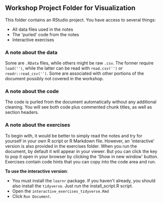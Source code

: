 ## Workshop Project Folder for Visualization

This folder contains an RStudio project. You have access to several things:

- All data files used in the notes
- The 'purled' code from the notes
- Interactive exercises


### A note about the data

Some are `.RData` files, while others might be raw `.csv`.  The former require `load('')`, while the latter can be read with `read.csv('')` or `readr::read_csv('')`.  Some are associated with other portions of the document possibly not covered in the workshop.

### A note about the code

The code is purled from the document automatically without any additional cleaning.  You will see both code plus commented chunk titles, as well as section headers.


### A note about the exercises

To begin with, it would be better to simply read the notes and try for yourself in your own R script or R Markdown file.  However, an 'interactive' version is also provided in the exercises folder. When you run the document, by default it will appear in your viewer. But you can click the key to pop it open in your browser by clicking the 'Show in new window' button. Exercises contain code hints that you can copy into the code area and run.


**To use the interactive version**:


  - You must install the `learnr` package.  If you haven't already, you should also install the `tidyverse`.  Just run the install_script.R script.
  - Open the `interactive_exercises_tidyverse.Rmd`
  - Click `Run Document`. 
  
  